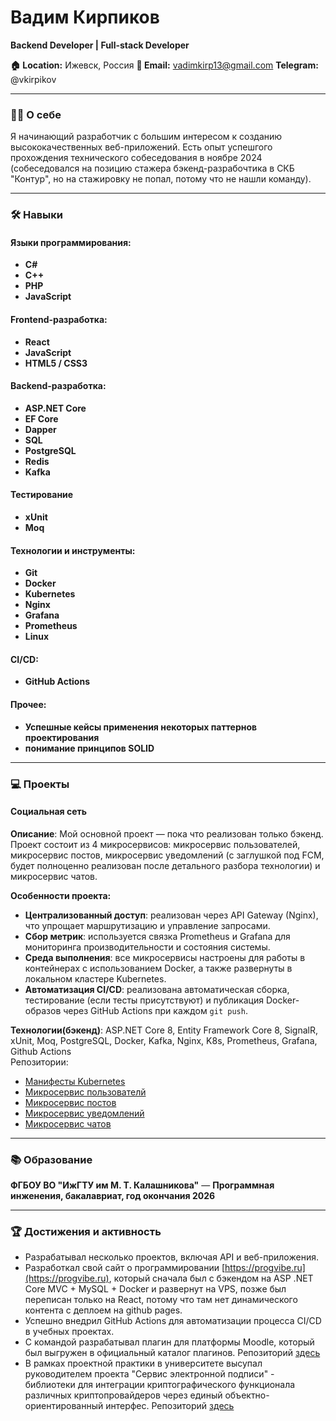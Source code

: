 # **Вадим Кирпиков**  
**Backend Developer | Full-stack Developer**  

**🏠 Location:** Ижевск, Россия 
**📧 Email:** vadimkirp13@gmail.com
**Telegram:** @vkirpikov

---

### **👨‍💻 О себе**  
Я начинающий разработчик с большим интересом к созданию высококачественных веб-приложений. Есть опыт успешгого прохождения технического собеседования в ноябре 2024 (собеседовался на позицию стажера бэкенд-разрабочтика в СКБ "Контур", но на стажировку не попал, потому что не нашли команду).

---

### **🛠️ Навыки**

#### **Языки программирования:**  
- **C#**
- **C++**
- **PHP**
- **JavaScript**

#### **Frontend-разработка:**  
- **React**
- **JavaScript** 
- **HTML5 / CSS3**

#### **Backend-разработка:**  
- **ASP.NET Core**  
- **EF Core** 
- **Dapper**
- **SQL** 
- **PostgreSQL**
- **Redis**  
- **Kafka**

#### **Тестирование**
- **xUnit**
- **Moq**

#### **Технологии и инструменты:**  
- **Git**
- **Docker** 
- **Kubernetes**
- **Nginx**  
- **Grafana**  
- **Prometheus**
- **Linux**
  
#### **CI/CD:**  
- **GitHub Actions**

#### **Прочее:** 
- **Успешные кейсы применения некоторых паттернов проектирования**
- **понимание принципов SOLID**
---

### **💻 Проекты**

#### **Социальная сеть**  
**Описание**: Мой основной проект — пока что реализован только бэкенд. Проект состоит из 4 микросервисов: микросервис пользователей, микросервис постов, микросервис уведомлений (с заглушкой под FCM, будет полноценно реализован после детального разбора технологии) и микросервис чатов. 

**Особенности проекта:**  
- **Централизованный доступ**: реализован через API Gateway (Nginx), что упрощает маршрутизацию и управление запросами.  
- **Сбор метрик**: используется связка Prometheus и Grafana для мониторинга производительности и состояния системы.  
- **Среда выполнения**: все микросервисы настроены для работы в контейнерах с использованием Docker, а также развернуты в локальном кластере Kubernetes.  
- **Автоматизация CI/CD**: реализована автоматическая сборка, тестирование (если тесты присутствуют) и публикация Docker-образов через GitHub Actions при каждом `git push`.
  
**Технологии(бэкенд)**: ASP.NET Core 8, Entity Framework Core 8, SignalR, xUnit, Moq, PostgreSQL, Docker, Kafka, Nginx, K8s, Prometheus, Grafana, Github Actions  
Репозитории:
- [Манифесты Kubernetes](https://github.com/vadimkirpikov/cs-sn-api-k8s)
- [Микросервис пользователй](https://github.com/vadimkirpikov/cs-user-service)
- [Микросервис постов](https://github.com/vadimkirpikov/cs-post-api)
- [Микросервис уведомлений](https://github.com/vadimkirpikov/cs-notification-service)
- [Микросервис чатов](https://github.com/vadimkirpikov/cs-chat-service)

---

### **📚 Образование**

**ФГБОУ ВО "ИжГТУ им М. Т. Калашникова"** — **Программная инженения, бакалавриат, год окончания 2026**  

---

### **🏆 Достижения и активность**
- Разрабатывал несколько проектов, включая API и веб-приложения.
- Разработкал свой сайт о программировании [https://progvibe.ru](https://progvibe.ru), который сначала был с бэкендом на ASP .NET Core MVC + MySQL + Docker и развернут на VPS, позже был переписан только на React, потому что там нет динамического контента с деплоем на github pages.
- Успешно внедрил GitHub Actions для автоматизации процесса CI/CD в учебных проектах.
- С командой разрабатывал плагин для платформы Moodle, который был выгружен в официальный каталог плагинов. Репозиторий [здесь](https://github.com/watasm/moodle-mod_bacs)
- В рамках проектной практики в университете высупал руководителем проекта "Сервис электронной подписи" - библиотеки для интеграции криптографического функционала различных криптопровайдеров через единый объектно-ориентированный интерфес. Репозиторий [здесь](https://github.com/DanielReker/crypto-framework)
  
